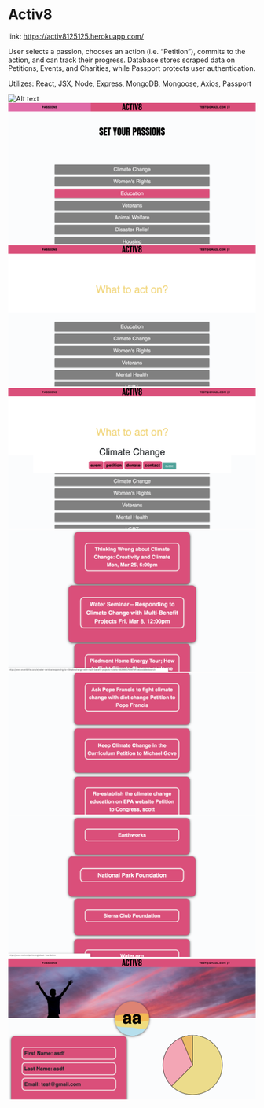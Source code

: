 # Activ8
link: https://activ8125125.herokuapp.com/

User selects a passion, chooses an action (i.e. “Petition”), commits to the action, and can track their progress. 
Database stores scraped data on Petitions, Events, and Charities, while Passport protects user authentication.

Utilizes: React, JSX, Node, Express, MongoDB, Mongoose, Axios, Passport

![Alt text](./intro.png?raw=true "Intro")
![Alt text](./setPassions.png?raw=true "Passions")
![Alt text](./actPage.png?raw=true "Main")
![Alt text](./actionModal.png?raw=true "actionModal")
![Alt text](./events.png?raw=true "Events")
![Alt text](./petitions.png?raw=true "Petitions")
![Alt text](./charities.png?raw=true "Charities")
![Alt text](./profile.png?raw=true "Profile")
